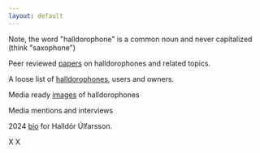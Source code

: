 ```yaml
---
layout: default
---
```


Note, the word "halldorophone" is a common noun and never capitalized (think "saxophone")

Peer reviewed [papers](./publications.md) on halldorophones and related topics.

A loose list of [halldorophones](./instruments.md), users and owners.

Media ready [images](./images.md) of halldorophones

Media mentions and interviews

2024 [bio](./bio.md) for Halldór Úlfarsson.

X
X
